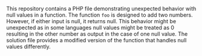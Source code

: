 This repository contains a PHP file demonstrating unexpected behavior with null values in a function. The function `foo` is designed to add two numbers. However, if either input is null, it returns null. This behavior might be unexpected as in some languages null values might be treated as 0 resulting in the other number as output in the case of one null value. The solution file provides a modified version of the function that handles null values differently. 
